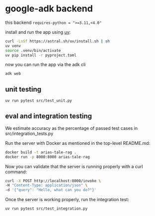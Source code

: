 # google-adk backend

this backend `requires-python = ">=3.11,<4.0"`

install and run the app using [uv](https://docs.astral.sh/uv/getting-started/installation/):

```bash
curl -LsSf https://astral.sh/uv/install.sh | sh
uv venv
source .venv/bin/activate
uv pip install -r pyproject.toml
```

now you can run the app via the adk cli

```bash
adk web
```

## unit testing

```bash
uv run pytest src/test_unit.py
```

## eval and integration testing

We estimate accuracy as the percentage of passed test cases in src/integration_tests.py

Run the server with Docker as mentioned in the top-level README.md:

```bash
docker build -t arias-tale-rag .
docker run -p 8000:8000 arias-tale-rag
```

Now you can validate that the server is running properly with a curl command:

```bash
curl -X POST http://localhost:8000/invoke \
-H "Content-Type: application/json" \
-d '{"query": "Hello, what can you do?"}'
```

Once the server is working properly, run the integration test:

```bash
uv run pytest src/test_integration.py
```
